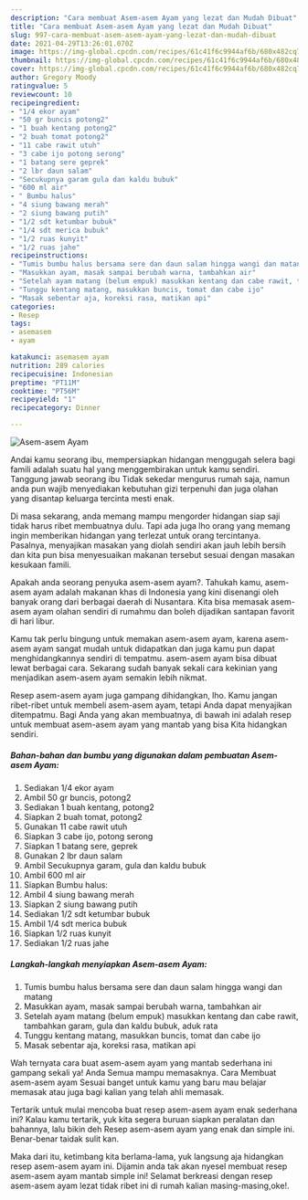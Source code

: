 ```yaml
---
description: "Cara membuat Asem-asem Ayam yang lezat dan Mudah Dibuat"
title: "Cara membuat Asem-asem Ayam yang lezat dan Mudah Dibuat"
slug: 997-cara-membuat-asem-asem-ayam-yang-lezat-dan-mudah-dibuat
date: 2021-04-29T13:26:01.070Z
image: https://img-global.cpcdn.com/recipes/61c41f6c9944af6b/680x482cq70/asem-asem-ayam-foto-resep-utama.jpg
thumbnail: https://img-global.cpcdn.com/recipes/61c41f6c9944af6b/680x482cq70/asem-asem-ayam-foto-resep-utama.jpg
cover: https://img-global.cpcdn.com/recipes/61c41f6c9944af6b/680x482cq70/asem-asem-ayam-foto-resep-utama.jpg
author: Gregory Moody
ratingvalue: 5
reviewcount: 10
recipeingredient:
- "1/4 ekor ayam"
- "50 gr buncis potong2"
- "1 buah kentang potong2"
- "2 buah tomat potong2"
- "11 cabe rawit utuh"
- "3 cabe ijo potong serong"
- "1 batang sere geprek"
- "2 lbr daun salam"
- "Secukupnya garam gula dan kaldu bubuk"
- "600 ml air"
- " Bumbu halus"
- "4 siung bawang merah"
- "2 siung bawang putih"
- "1/2 sdt ketumbar bubuk"
- "1/4 sdt merica bubuk"
- "1/2 ruas kunyit"
- "1/2 ruas jahe"
recipeinstructions:
- "Tumis bumbu halus bersama sere dan daun salam hingga wangi dan matang"
- "Masukkan ayam, masak sampai berubah warna, tambahkan air"
- "Setelah ayam matang (belum empuk) masukkan kentang dan cabe rawit, tambahkan garam, gula dan kaldu bubuk, aduk rata"
- "Tunggu kentang matang, masukkan buncis, tomat dan cabe ijo"
- "Masak sebentar aja, koreksi rasa, matikan api"
categories:
- Resep
tags:
- asemasem
- ayam

katakunci: asemasem ayam 
nutrition: 289 calories
recipecuisine: Indonesian
preptime: "PT11M"
cooktime: "PT56M"
recipeyield: "1"
recipecategory: Dinner

---
```



![Asem-asem Ayam](https://img-global.cpcdn.com/recipes/61c41f6c9944af6b/680x482cq70/asem-asem-ayam-foto-resep-utama.jpg)

Andai kamu seorang ibu, mempersiapkan hidangan menggugah selera bagi famili adalah suatu hal yang menggembirakan untuk kamu sendiri. Tanggung jawab seorang ibu Tidak sekedar mengurus rumah saja, namun anda pun wajib menyediakan kebutuhan gizi terpenuhi dan juga olahan yang disantap keluarga tercinta mesti enak.

Di masa  sekarang, anda memang mampu mengorder hidangan siap saji tidak harus ribet membuatnya dulu. Tapi ada juga lho orang yang memang ingin memberikan hidangan yang terlezat untuk orang tercintanya. Pasalnya, menyajikan masakan yang diolah sendiri akan jauh lebih bersih dan kita pun bisa menyesuaikan makanan tersebut sesuai dengan masakan kesukaan famili. 



Apakah anda seorang penyuka asem-asem ayam?. Tahukah kamu, asem-asem ayam adalah makanan khas di Indonesia yang kini disenangi oleh banyak orang dari berbagai daerah di Nusantara. Kita bisa memasak asem-asem ayam olahan sendiri di rumahmu dan boleh dijadikan santapan favorit di hari libur.

Kamu tak perlu bingung untuk memakan asem-asem ayam, karena asem-asem ayam sangat mudah untuk didapatkan dan juga kamu pun dapat menghidangkannya sendiri di tempatmu. asem-asem ayam bisa dibuat lewat berbagai cara. Sekarang sudah banyak sekali cara kekinian yang menjadikan asem-asem ayam semakin lebih nikmat.

Resep asem-asem ayam juga gampang dihidangkan, lho. Kamu jangan ribet-ribet untuk membeli asem-asem ayam, tetapi Anda dapat menyajikan ditempatmu. Bagi Anda yang akan membuatnya, di bawah ini adalah resep untuk membuat asem-asem ayam yang mantab yang bisa Kita hidangkan sendiri.

<!--inarticleads1-->

##### Bahan-bahan dan bumbu yang digunakan dalam pembuatan Asem-asem Ayam:

1. Sediakan 1/4 ekor ayam
1. Ambil 50 gr buncis, potong2
1. Sediakan 1 buah kentang, potong2
1. Siapkan 2 buah tomat, potong2
1. Gunakan 11 cabe rawit utuh
1. Siapkan 3 cabe ijo, potong serong
1. Siapkan 1 batang sere, geprek
1. Gunakan 2 lbr daun salam
1. Ambil Secukupnya garam, gula dan kaldu bubuk
1. Ambil 600 ml air
1. Siapkan  Bumbu halus:
1. Ambil 4 siung bawang merah
1. Siapkan 2 siung bawang putih
1. Sediakan 1/2 sdt ketumbar bubuk
1. Ambil 1/4 sdt merica bubuk
1. Siapkan 1/2 ruas kunyit
1. Sediakan 1/2 ruas jahe




<!--inarticleads2-->

##### Langkah-langkah menyiapkan Asem-asem Ayam:

1. Tumis bumbu halus bersama sere dan daun salam hingga wangi dan matang
1. Masukkan ayam, masak sampai berubah warna, tambahkan air
1. Setelah ayam matang (belum empuk) masukkan kentang dan cabe rawit, tambahkan garam, gula dan kaldu bubuk, aduk rata
1. Tunggu kentang matang, masukkan buncis, tomat dan cabe ijo
1. Masak sebentar aja, koreksi rasa, matikan api




Wah ternyata cara buat asem-asem ayam yang mantab sederhana ini gampang sekali ya! Anda Semua mampu memasaknya. Cara Membuat asem-asem ayam Sesuai banget untuk kamu yang baru mau belajar memasak atau juga bagi kalian yang telah ahli memasak.

Tertarik untuk mulai mencoba buat resep asem-asem ayam enak sederhana ini? Kalau kamu tertarik, yuk kita segera buruan siapkan peralatan dan bahannya, lalu bikin deh Resep asem-asem ayam yang enak dan simple ini. Benar-benar taidak sulit kan. 

Maka dari itu, ketimbang kita berlama-lama, yuk langsung aja hidangkan resep asem-asem ayam ini. Dijamin anda tak akan nyesel membuat resep asem-asem ayam mantab simple ini! Selamat berkreasi dengan resep asem-asem ayam lezat tidak ribet ini di rumah kalian masing-masing,oke!.

